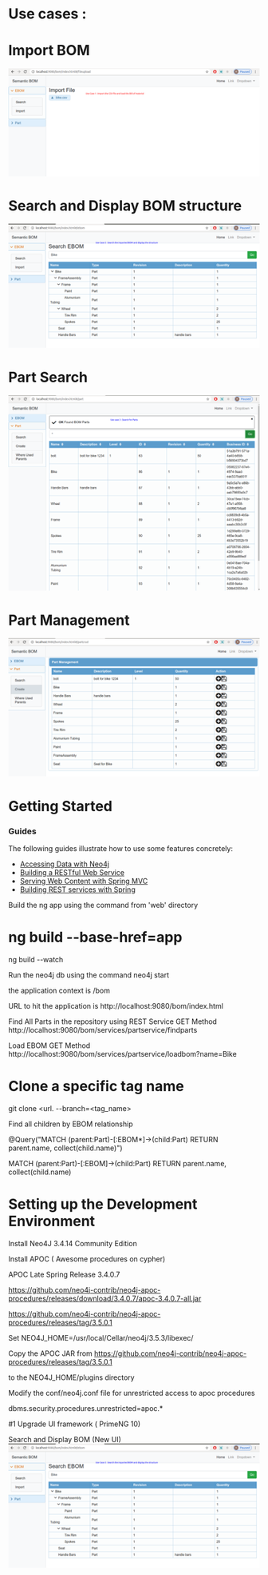 # Use cases :
# Import BOM
![Alt text](/BOM_Import.png)

# Search and Display BOM structure
![Alt text](/BOM_Structure.png)


# Part Search
![Alt text](/Part_Search.png)

# Part Management 
![Alt text](/Part_Management.png)

# Getting Started

### Guides
The following guides illustrate how to use some features concretely:

* [Accessing Data with Neo4j](https://spring.io/guides/gs/accessing-node-neo4j/)
* [Building a RESTful Web Service](https://spring.io/guides/gs/rest-service/)
* [Serving Web Content with Spring MVC](https://spring.io/guides/gs/serving-web-content/)
* [Building REST services with Spring](https://spring.io/guides/tutorials/bookmarks/)

Build the ng app using the command from 'web' directory 

# ng build --base-href=app
ng build --watch

Run the neo4j db using the command
neo4j start

the application context is /bom

URL to hit the application is
http://localhost:9080/bom/index.html

Find All Parts in the repository using REST Service
GET Method
http://localhost:9080/bom/services/partservice/findparts

Load EBOM
GET Method
http://localhost:9080/bom/services/partservice/loadbom?name=Bike

# Clone a specific tag name
git clone <url. --branch=<tag_name>
 
Find all children by EBOM relationship
 
@Query("MATCH (parent:Part)-[:EBOM*]->(child:Part) RETURN parent.name, collect(child.name)")

MATCH (parent:Part)-[:EBOM]->(child:Part) RETURN parent.name, collect(child.name)


# Setting up the Development Environment

Install Neo4J 3.4.14 Community Edition

Install APOC ( Awesome procedures on cypher)

APOC Late Spring Release 3.4.0.7

https://github.com/neo4j-contrib/neo4j-apoc-procedures/releases/download/3.4.0.7/apoc-3.4.0.7-all.jar


https://github.com/neo4j-contrib/neo4j-apoc-procedures/releases/tag/3.5.0.1

Set NEO4J_HOME=/usr/local/Cellar/neo4j/3.5.3/libexec/

Copy the APOC JAR from https://github.com/neo4j-contrib/neo4j-apoc-procedures/releases/tag/3.5.0.1

to the NEO4J_HOME/plugins directory

Modify the conf/neo4j.conf file for unrestricted access to apoc procedures

dbms.security.procedures.unrestricted=apoc.*


#1 Upgrade UI framework ( PrimeNG 10)

Search and Display BOM (New UI)
![Alt text](/BOM_Structure.png)